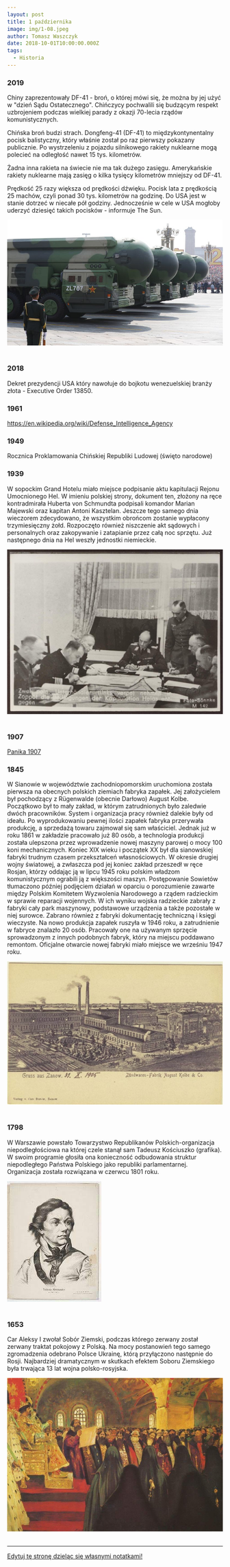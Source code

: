 ```yaml
---
layout: post
title: 1 października
image: img/1-08.jpeg
author: Tomasz Waszczyk
date: 2018-10-01T10:00:00.000Z
tags:
  - Historia
---
```


### 2019

Chiny zaprezentowały DF-41 - broń, o której mówi się, że można by jej użyć w "dzień Sądu Ostatecznego". Chińczycy pochwalili się budzącym respekt uzbrojeniem podczas wielkiej parady z okazji 70-lecia rządów komunistycznych.

Chińska broń budzi strach. Dongfeng-41 (DF-41) to międzykontynentalny pocisk balistyczny, który właśnie został po raz pierwszy pokazany publicznie. Po wystrzeleniu z pojazdu silnikowego rakiety nuklearne mogą polecieć na odległość nawet 15 tys. kilometrów.

Żadna inna rakieta na świecie nie ma tak dużego zasięgu. Amerykańskie rakiety nuklearne mają zasięg o kilka tysięcy kilometrów mniejszy od DF-41.

Prędkość 25 razy większa od prędkości dźwięku. Pocisk lata z prędkością 25 machów, czyli ponad 30 tys. kilometrów na godzinę. Do USA jest w stanie dotrzeć w niecałe pół godziny. Jednocześnie w cele w USA mogłoby uderzyć dziesięć takich pocisków - informuje The Sun.

<img src="./img/october/bron.jpg"/><br><br>

### 2018

Dekret prezydencji USA który nawołuje do bojkotu wenezuelskiej branży złota - Executive Order 13850.

### 1961

https://en.wikipedia.org/wiki/Defense_Intelligence_Agency

### 1949

Rocznica Proklamowania Chińskiej Republiki Ludowej (święto narodowe)

### 1939

W sopockim Grand Hotelu miało miejsce podpisanie aktu kapitulacji Rejonu Umocnionego Hel. W imieniu polskiej strony, dokument ten, złożony na ręce kontradmirała Huberta von Schmundta podpisali komandor Marian Majewski oraz kapitan Antoni Kasztelan.
Jeszcze tego samego dnia wieczorem zdecydowano, że wszystkim obrońcom zostanie wypłacony trzymiesięczny żołd. Rozpoczęto również niszczenie akt sądowych i personalnych oraz zakopywanie i zatapianie przez całą noc sprzętu. Już następnego dnia na Hel weszły jednostki niemieckie.

<img src="./img/october/sopot.jpg"/><br><br>

### 1907

<a href="https://en.wikipedia.org/wiki/Panic_of_1907" target="_blank">Panika 1907</a>

### 1845

W Sianowie w województwie zachodniopomorskim uruchomiona została pierwsza na obecnych polskich ziemiach fabryka zapałek. Jej założycielem był pochodzący z Rügenwalde (obecnie Darłowo) August Kolbe. 
Początkowo był to mały zakład, w którym zatrudnionych było zaledwie dwóch pracowników. System i organizacja pracy również dalekie były od ideału. Po wyprodukowaniu pewnej ilości zapałek fabryka przerywała produkcję, a sprzedażą towaru zajmował się sam właściciel. Jednak już w roku 1861 w zakładzie pracowało już 80 osób, a technologia produkcji została ulepszona przez wprowadzenie nowej maszyny parowej o mocy 100 koni mechanicznych. 
Koniec XIX wieku i początek XX był dla sianowskiej fabryki trudnym czasem przekształceń własnościowych. W okresie drugiej wojny światowej,  a zwłaszcza pod jej koniec zakład przeszedł w ręce Rosjan, którzy oddając ją w lipcu 1945 roku polskim władzom komunistycznym ograbili ją z większości maszyn. Postępowanie Sowietów tłumaczono później podjęciem działań w oparciu o porozumienie zawarte między Polskim Komitetem Wyzwolenia Narodowego a rządem radzieckim w sprawie reparacji wojennych. W ich wyniku wojska radzieckie zabrały z fabryki cały park maszynowy, podstawowe urządzenia a także pozostałe w niej surowce. Zabrano również  z fabryki dokumentację techniczną i księgi wieczyste.
Na nowo produkcja zapałek ruszyła w 1946 roku, a zatrudnienie w fabryce znalazło 20 osób. Pracowały one na używanym sprzęcie sprowadzonym z innych podobnych fabryk, który na miejscu poddawano remontom.  Oficjalne otwarcie nowej fabryki miało miejsce we wrześniu 1947 roku.

<img src="./img/october/zapalki.jpg"/><br><br>

### 1798

W Warszawie powstało Towarzystwo Republikanów Polskich-organizacja niepodległościowa na której czele stanął sam Tadeusz Kościuszko (grafika).
W swoim programie głosiła ona konieczność odbudowania struktur niepodległego Państwa Polskiego jako republiki parlamentarnej.
Organizacja została rozwiązana w czerwcu 1801 roku.

<img src="./img/october/towarzystwo.jpg"/><br><br>

### 1653

Car Aleksy I zwołał Sobór Ziemski, podczas którego zerwany został zerwany traktat pokojowy z Polską. Na mocy postanowień tego samego zgromadzenia odebrano Polsce Ukrainę, którą przyłączono następnie do Rosji.
Najbardziej dramatycznym w skutkach efektem Soboru Ziemskiego była trwająca 13 lat wojna polsko-rosyjska.

<img src="./img/october/sobor.jpg"/><br><br>

---

<a href="https://github.com/TomaszWaszczyk/historia.waszczyk.com/edit/master/src/content/october-1.md" target="_blank">Edytuj tę stronę dzieląc się własnymi notatkami!</a>
